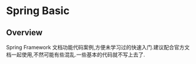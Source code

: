 # Spring Basic



## Overview
Spring Framework 文档功能代码案例,方便未学习过的快速入门.建议配合官方文档一起使用,不然可能有些混乱.一些基本的代码就不写上去了.